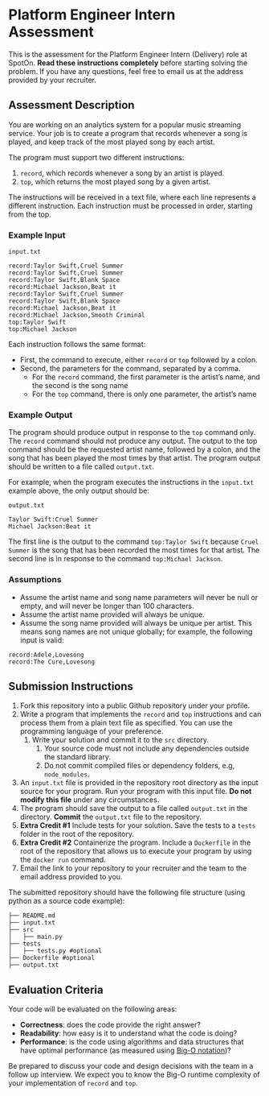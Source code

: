 # Platform Engineer Intern Assessment

This is the assessment for the Platform Engineer Intern (Delivery) role at SpotOn. **Read these instructions completely** before starting solving the problem. If you have any questions, feel free to email us at the address provided by your recruiter.

## Assessment Description

You are working on an analytics system for a popular music streaming service. Your job is to create a program that records whenever a song is played, and keep track of the most played song by each artist. 

The program must support two different instructions: 

1. `record`, which records whenever a song by an artist is played.
2. `top`, which returns the most played song by a given artist.

The instructions will be received in a text file, where each line represents a different instruction. Each instruction must be processed in order, starting from the top. 

### Example Input

`input.txt`
```
record:Taylor Swift,Cruel Summer
record:Taylor Swift,Cruel Summer
record:Taylor Swift,Blank Space
record:Michael Jackson,Beat it
record:Taylor Swift,Cruel Summer
record:Taylor Swift,Blank Space
record:Michael Jackson,Beat it
record:Michael Jackson,Smooth Criminal
top:Taylor Swift
top:Michael Jackson
```

Each instruction follows the same format:

- First, the command to execute, either `record` or `top` followed by a colon.
- Second, the parameters for the command, separated by a comma.
  - For the `record` command, the first parameter is the artist’s name, and the second is the song name
  - For the `top` command, there is only one parameter, the artist’s name

### Example Output

The program should produce output in response to the `top` command only. The `record` command should not produce any output. 
The output to the top command should be the requested artist name, followed by a colon, and the song that has been played the most times by that artist.
The program output should be written to a file called `output.txt`.

For example, when the program executes the instructions in the `input.txt` example above, the only output should be:

`output.txt`
```
Taylor Swift:Cruel Summer
Michael Jackson:Beat it
```

The first line is the output to the command `top:Taylor Swift` because `Cruel Summer` is the song that has been recorded the most times for that artist. The second line is in response to the command `top:Michael Jackson`.

### Assumptions

- Assume the artist name and song name parameters will never be null or empty, and will never be longer than 100 characters.
- Assume the artist name provided will always be unique.
- Assume the song name provided will always be unique per artist. This means song names are not unique globally; for example, the following input is valid:
  
```
record:Adele,Lovesong
record:The Cure,Lovesong
```

## Submission Instructions

1. Fork this repository into a public Github repository under your profile.
2. Write a program that implements the `record` and `top` instructions and can process them from a plain text file as specified. You can use the programming language of your preference. 
   1. Write your solution and commit it to the `src` directory. 
      1. Your source code must not include any dependencies outside the standard library.
      2. Do not commit compiled files or dependency folders, e.g, `node_modules`.
3. An `input.txt` file is provided in the repository root directory as the input source for your program. Run your program with this input file. **Do not modify this file** under any circumstances.
4. The program should save the output to a file called `output.txt` in the directory. **Commit** the `output.txt` file to the repository.
5. **Extra Credit #1** Include tests for your solution. Save the tests to a `tests` folder in the root of the repository.
6. **Extra Credit #2** Containerize the program. Include a `Dockerfile` in the root of the repository that allows us to execute your program by using the `docker run` command. 
7. Email the link to your repository to your recruiter and the team to the email address provided to you.


The submitted repository should have the following file structure (using python as a source code example):

```
├── README.md
├── input.txt
├── src
│   ├── main.py
├── tests
│   ├── tests.py #optional
├── Dockerfile #optional
├── output.txt
```

## Evaluation Criteria
Your code will be evaluated on the following areas:

- **Correctness**: does the code provide the right answer?
- **Readability**: how easy is it to understand what the code is doing?
- **Performance**: is the code using algorithms and data structures that have optimal performance (as measured using [Big-O notation](https://en.wikipedia.org/wiki/Big_O_notation))? 

Be prepared to discuss your code and design decisions with the team in a follow up interview. We expect you to know the Big-O runtime complexity of your implementation of `record` and `top`.


